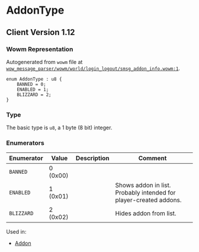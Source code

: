 # AddonType

## Client Version 1.12

### Wowm Representation

Autogenerated from `wowm` file at [`wow_message_parser/wowm/world/login_logout/smsg_addon_info.wowm:1`](https://github.com/gtker/wow_messages/tree/main/wow_message_parser/wowm/world/login_logout/smsg_addon_info.wowm#L1).

```rust,ignore
enum AddonType : u8 {
    BANNED = 0;
    ENABLED = 1;
    BLIZZARD = 2;
}
```
### Type
The basic type is `u8`, a 1 byte (8 bit) integer.
### Enumerators
| Enumerator | Value  | Description | Comment |
| --------- | -------- | ----------- | ------- |
| `BANNED` | 0 (0x00) |  |  |
| `ENABLED` | 1 (0x01) |  | Shows addon in list. Probably intended for player-created addons. |
| `BLIZZARD` | 2 (0x02) |  | Hides addon from list. |

Used in:
* [Addon](addon.md)

